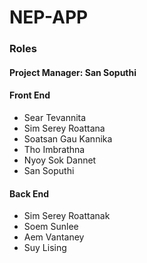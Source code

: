 # NEP-APP

### Roles

#### Project Manager: San Soputhi

#### Front End

 - Sear Tevannita
 - Sim Serey Roattana
 - Soatsan Gau Kannika
 - Tho Imbrathna
 - Nyoy Sok Dannet
 - San Soputhi

#### Back End

  - Sim Serey Roattanak
  - Soem Sunlee
  - Aem Vantaney
  - Suy Lising
